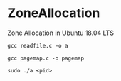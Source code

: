 # ZoneAllocation
Zone Allocation in Ubuntu 18.04 LTS

```
gcc readfile.c -o a
```

```
gcc pagemap.c -o pagemap
```

```
sudo ./a <pid>
```
